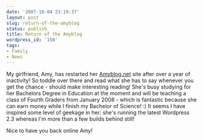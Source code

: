 ```yaml
---
date: '2007-10-04 23:19:37'
layout: post
slug: return-of-the-amyblog
status: publish
title: Return of the Amyblog
wordpress_id: '150'
tags:
- Family
- News
---
```


My girlfriend, Amy, has restarted her [Amyblog.net](http://amyblog.net) site after over a year of inactivity! So toddle over there and read what she has to say whenever you get the chance - should make interesting reading! She's busy studying for her Bachelors Degree in Education at the moment and will be teaching a class of Fourth Graders from January 2008 - which is fantastic because she can earn money while I finish my Bachelor of Science! :)
It seems I have inspired some level of geekage in her: she's running the latest Wordpress 2.3 whereas I'm more than a few builds behind still!

Nice to have you back online Amy!
